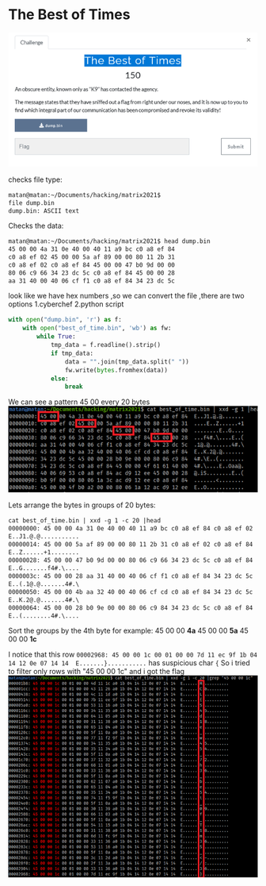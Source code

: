 
#  The Best of Times

![](images/the_best_of_times.png)

checks file type:
```console
matan@matan:~/Documents/hacking/matrix2021$
file dump.bin 
dump.bin: ASCII text
```
Checks the data:
```console
matan@matan:~/Documents/hacking/matrix2021$ head dump.bin 
45 00 00 4a 31 0e 40 00 40 11 a9 bc c0 a8 ef 84
c0 a8 ef 02 45 00 00 5a af 89 00 00 80 11 2b 31
c0 a8 ef 02 c0 a8 ef 84 45 00 00 47 b0 9d 00 00
80 06 c9 66 34 23 dc 5c c0 a8 ef 84 45 00 00 28
aa 31 40 00 40 06 cf f1 c0 a8 ef 84 34 23 dc 5c
```
look like we have hex numbers ,so we can convert the file ,there are two options
1.cyberchef
2.python script
```python
with open("dump.bin", 'r') as f:
    with open("best_of_time.bin", 'wb') as fw:
        while True:
            tmp_data = f.readline().strip()
            if tmp_data:
                data = "".join(tmp_data.split(" "))
                fw.write(bytes.fromhex(data))
            else:
                break
```

We can see a pattern  45 00 every 20 bytes
![](images/pattern.png)

Lets arrange the bytes in groups of 20 bytes:
```
cat best_of_time.bin | xxd -g 1 -c 20 |head
00000000: 45 00 00 4a 31 0e 40 00 40 11 a9 bc c0 a8 ef 84 c0 a8 ef 02  E..J1.@.@...........
00000014: 45 00 00 5a af 89 00 00 80 11 2b 31 c0 a8 ef 02 c0 a8 ef 84  E..Z......+1........
00000028: 45 00 00 47 b0 9d 00 00 80 06 c9 66 34 23 dc 5c c0 a8 ef 84  E..G.......f4#.\....
0000003c: 45 00 00 28 aa 31 40 00 40 06 cf f1 c0 a8 ef 84 34 23 dc 5c  E..(.1@.@.......4#.\
00000050: 45 00 00 4b aa 32 40 00 40 06 cf cd c0 a8 ef 84 34 23 dc 5c  E..K.2@.@.......4#.\
00000064: 45 00 00 28 b0 9e 00 00 80 06 c9 84 34 23 dc 5c c0 a8 ef 84  E..(........4#.\....
```
Sort the groups by the 4th byte for example:
45 00 00 **4a**
45 00 00  **5a**
45 00 00   **1c**

I notice that this row
`00002968: 45 00 00 1c 00 01 00 00 7d 11 ec 9f 1b 04 14 12 0e 07 14 14  E.......}...........`
 has suspicious char  `{`
 So i tried to filter only rows with "45 00 00 1c"  and i got the flag
 ![](images/flag.png)

